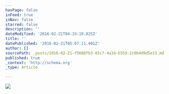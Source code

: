 ```yaml
---
hasPage: false
inFeed: true
inNav: false
starred: false
description: ''
dateModified: '2016-02-21T04:33:19.825Z'
title: ''
datePublished: '2016-02-21T05:07:11.401Z'
author: []
sourcePath: _posts/2016-02-21-f5688fb3-83c7-4a34-b55d-2c0b4d9d5e13.md
published: true
_context: 'http://schema.org'
_type: Article

---
```

![](https://the-grid-user-content.s3-us-west-2.amazonaws.com/af38fd34-3f9f-490d-945e-062dcb0e9fdc.jpg)